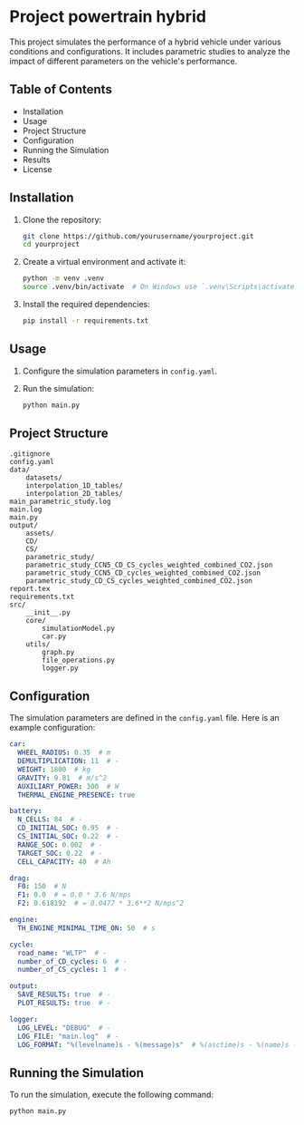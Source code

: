 # Project powertrain hybrid

This project simulates the performance of a hybrid vehicle under various conditions and configurations. It includes parametric studies to analyze the impact of different parameters on the vehicle's performance.

## Table of Contents

- Installation
- Usage
- Project Structure
- Configuration
- Running the Simulation
- Results
- License

## Installation

1. Clone the repository:
    ```sh
    git clone https://github.com/yourusername/yourproject.git
    cd yourproject
    ```

2. Create a virtual environment and activate it:
    ```sh
    python -m venv .venv
    source .venv/bin/activate  # On Windows use `.venv\Scripts\activate`
    ```

3. Install the required dependencies:
    ```sh
    pip install -r requirements.txt
    ```

## Usage

1. Configure the simulation parameters in `config.yaml`.

2. Run the simulation:
    ```sh
    python main.py
    ```

## Project Structure

```
.gitignore
config.yaml
data/
    datasets/
    interpolation_1D_tables/
    interpolation_2D_tables/
main_parametric_study.log
main.log
main.py
output/
    assets/
    CD/
    CS/
    parametric_study/
    parametric_study_CCN5_CD_CS_cycles_weighted_combined_CO2.json
    parametric_study_CCN5_CD_cycles_weighted_combined_CO2.json
    parametric_study_CD_CS_cycles_weighted_combined_CO2.json
report.tex
requirements.txt
src/
    __init__.py
    core/
        simulationModel.py
        car.py
    utils/
        graph.py
        file_operations.py
        logger.py
```

## Configuration

The simulation parameters are defined in the `config.yaml` file. Here is an example configuration:

```yaml
car:
  WHEEL_RADIUS: 0.35  # m
  DEMULTIPLICATION: 11  # -
  WEIGHT: 1800  # kg
  GRAVITY: 9.81  # m/s^2
  AUXILIARY_POWER: 300  # W
  THERMAL_ENGINE_PRESENCE: true

battery:
  N_CELLS: 84  # -
  CD_INITIAL_SOC: 0.95  # -
  CS_INITIAL_SOC: 0.22  # -
  RANGE_SOC: 0.002  # -
  TARGET_SOC: 0.22  # -
  CELL_CAPACITY: 40  # Ah

drag:
  F0: 150  # N
  F1: 0.0  # = 0.0 * 3.6 N/mps
  F2: 0.618192  # = 0.0477 * 3.6**2 N/mps^2

engine:
  TH_ENGINE_MINIMAL_TIME_ON: 50  # s

cycle:
  road_name: "WLTP"  # -
  number_of_CD_cycles: 6  # -
  number_of_CS_cycles: 1  # -

output:
  SAVE_RESULTS: true  # -
  PLOT_RESULTS: true  # -

logger:
  LOG_LEVEL: "DEBUG"  # -
  LOG_FILE: "main.log"  # -
  LOG_FORMAT: "%(levelname)s - %(message)s"  # %(asctime)s - %(name)s -
```

## Running the Simulation

To run the simulation, execute the following command:

```sh
python main.py
```


